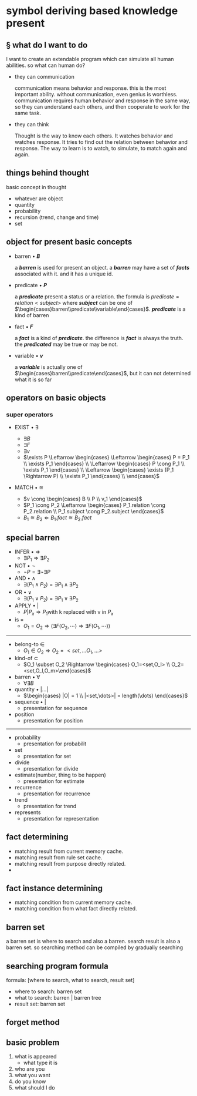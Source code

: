 # symbol deriving based knowledge present
## § what do I want to do

I want to create an extendable program which can simulate all human abilities. so what can human do?

* they can communication

	communication means behavior and response. this is the most important ability. without communication, even genius is worthless. communication requires human behavior and response in the same way, so they can understand each others, and then cooperate to work for the same task.

* they can think

	Thought is the way to know each others. It watches behavior and watches response. It tries to find out the relation between behavior and response. The way to learn is to watch, to simulate, to match again and again.

## things behind thought
basic concept in thought

* whatever are object
* quantity
* probability
* recursion (trend, change and time)
* set

## object for present basic concepts
* barren • **_B_**

	a **_barren_** is used for present an object. a **_barren_** may have a set of **_facts_** associated with it. and it has a unique id.

* predicate • **_P_**

	a **_predicate_** present a status or a relation. the formula is $predicate=relation<subject>$ where **_subject_** can be one of $\begin{cases}barren\\predicate\\variable\end{cases}$. **_predicate_** is a kind of barren

* fact • **_F_**

	a **_fact_** is a kind of **_predicate_**. the difference is **_fact_** is always the truth. the **_predicated_** may be true or may be not.

* variable • **_v_**

	a **_variable_** is actually one of $\begin{cases}barren\\predicate\end{cases}$, but it can not determined what it is so far

## operators on basic objects
### super operators
* EXIST • $\exists$
	* $\exists B$
	* $\exists F$
	* $\exists v$
	* $\exists P
		\Leftarrow
		\begin{cases}
			\Leftarrow
			\begin{cases}
				P = P_1 \\
				\exists P_1
			\end{cases} \\
			\Leftarrow
			\begin{cases}
				P \cong P_1 \\
				\exists P_1
			\end{cases} \\
			\Leftarrow
			\begin{cases}
				\exists (P_1 \Rightarrow P) \\
				\exists P_1
			\end{cases} \\
		\end{cases}$

* MATCH • $\cong$
	* $v \cong \begin{cases} B \\ P \\ v_1 \end{cases}$
	* $P_1 \cong P_2 \Leftarrow
		\begin{cases}
			P_1.relation \cong P_2.relation \\
			P_1.subject \cong P_2.subject
		\end{cases}$
	* $B_1 \cong B_2 \Leftarrow B_1.fact \cong B_2.fact$

## special barren
* INFER • $\Rightarrow$
	* $\exists P_1 \Rightarrow \exists P_2$
* NOT • $\lnot$
	* $\lnot P = \exists \lnot \exists P$
* AND • $\land$
	* $\exists(P_1 \land P_2) = \exists P_1 \land \exists P_2$
* OR • $\lor$
	* $\exists(P_1 \lor P_2) = \exists P_1 \lor \exists P_2$
* APPLY • $|$
	* $P | P_x \Rightarrow P_1 \text{with k replaced with v in }P_x$
* is $=$
	* $O_1=O_2 \Rightarrow (\exists F(O_2, \cdots) \Rightarrow \exists F(O_1,\cdots))$

_________________________________________________________

* belong-to $\in$
	* $O_1 \in O_2 \Rightarrow O_2 = <set, \dots O_1, \dots>$
* kind-of $\subset$
	* $O_1 \subset O_2 \Rightarrow \begin{cases} O_1=<set,O_l> \\ O_2=<set,O_l,O_m>\end{cases}$
* barren • $\forall$
	* $\forall \exists B$
* quantity • $|\dots|$
	* $\begin{cases} |O| = 1 \\ |<set,\dots>| = length(\dots) \end{cases}$
* sequence • $\vert$
	* presentation for sequence
* position
	* presentation for position

_____________________________________________________________

* probability
	* presentation for probabilit
* set
	* presentation for set
* divide
	* presentation for divide
* estimate(number, thing to be happen)
	* presentation for estimate
* recurrence
	* presentation for recurrence
* trend
	* presentation for trend
* represents
	* presentation for representation

## fact determining
* matching result from current memory cache.
* matching result from rule set cache.
* matching result from purpose directly related.
*
## fact instance determining
* matching condition from current memory cache.
* matching condition from what fact directly related.

## barren set
a barren set is where to search and also a barren. search result is also a barren set. so searching method can be compiled by gradually searching

## searching program formula
formula: [where to search, what to search, result set]

* where to search: barren set
* what to search: barren | barren tree
* result set: barren set

## forget method
## basic problem
1. what is appeared
	* what type it is
2. who are you
3. what you want
4. do you know
5. what should I do
